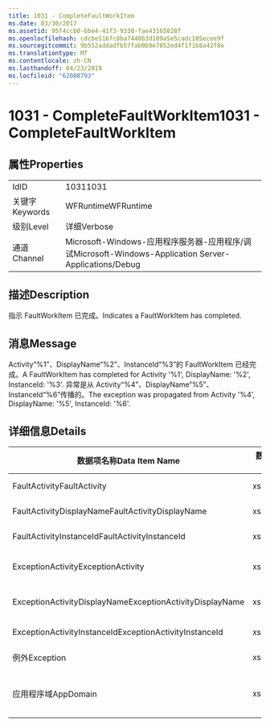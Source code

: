 ```yaml
---
title: 1031 - CompleteFaultWorkItem
ms.date: 03/30/2017
ms.assetid: 95f4ccb0-6be4-41f3-9330-fae43165828f
ms.openlocfilehash: cdcbe516fc8ba7440b3d109a5e5cadc105ecee9f
ms.sourcegitcommit: 9b552addadfb57fab0b9e7852ed4f1f1b8a42f8e
ms.translationtype: MT
ms.contentlocale: zh-CN
ms.lasthandoff: 04/23/2019
ms.locfileid: "62008793"
---
```

# <a name="1031---completefaultworkitem"></a><span data-ttu-id="b7078-102">1031 - CompleteFaultWorkItem</span><span class="sxs-lookup"><span data-stu-id="b7078-102">1031 - CompleteFaultWorkItem</span></span>
## <a name="properties"></a><span data-ttu-id="b7078-103">属性</span><span class="sxs-lookup"><span data-stu-id="b7078-103">Properties</span></span>  
  
|||  
|-|-|  
|<span data-ttu-id="b7078-104">Id</span><span class="sxs-lookup"><span data-stu-id="b7078-104">ID</span></span>|<span data-ttu-id="b7078-105">1031</span><span class="sxs-lookup"><span data-stu-id="b7078-105">1031</span></span>|  
|<span data-ttu-id="b7078-106">关键字</span><span class="sxs-lookup"><span data-stu-id="b7078-106">Keywords</span></span>|<span data-ttu-id="b7078-107">WFRuntime</span><span class="sxs-lookup"><span data-stu-id="b7078-107">WFRuntime</span></span>|  
|<span data-ttu-id="b7078-108">级别</span><span class="sxs-lookup"><span data-stu-id="b7078-108">Level</span></span>|<span data-ttu-id="b7078-109">详细</span><span class="sxs-lookup"><span data-stu-id="b7078-109">Verbose</span></span>|  
|<span data-ttu-id="b7078-110">通道</span><span class="sxs-lookup"><span data-stu-id="b7078-110">Channel</span></span>|<span data-ttu-id="b7078-111">Microsoft-Windows-应用程序服务器-应用程序/调试</span><span class="sxs-lookup"><span data-stu-id="b7078-111">Microsoft-Windows-Application Server-Applications/Debug</span></span>|  
  
## <a name="description"></a><span data-ttu-id="b7078-112">描述</span><span class="sxs-lookup"><span data-stu-id="b7078-112">Description</span></span>  
 <span data-ttu-id="b7078-113">指示 FaultWorkItem 已完成。</span><span class="sxs-lookup"><span data-stu-id="b7078-113">Indicates a FaultWorkItem has completed.</span></span>  
  
## <a name="message"></a><span data-ttu-id="b7078-114">消息</span><span class="sxs-lookup"><span data-stu-id="b7078-114">Message</span></span>  
 <span data-ttu-id="b7078-115">Activity“%1”、DisplayName“%2”、InstanceId“%3”的 FaultWorkItem 已经完成。</span><span class="sxs-lookup"><span data-stu-id="b7078-115">A FaultWorkItem has completed for Activity '%1', DisplayName: '%2', InstanceId: '%3'.</span></span> <span data-ttu-id="b7078-116">异常是从 Activity“%4”、DisplayName“%5”、InstanceId“%6”传播的。</span><span class="sxs-lookup"><span data-stu-id="b7078-116">The exception was propagated from Activity '%4', DisplayName: '%5', InstanceId: '%6'.</span></span>  
  
## <a name="details"></a><span data-ttu-id="b7078-117">详细信息</span><span class="sxs-lookup"><span data-stu-id="b7078-117">Details</span></span>  
  
|<span data-ttu-id="b7078-118">数据项名称</span><span class="sxs-lookup"><span data-stu-id="b7078-118">Data Item Name</span></span>|<span data-ttu-id="b7078-119">数据项类型</span><span class="sxs-lookup"><span data-stu-id="b7078-119">Data Item Type</span></span>|<span data-ttu-id="b7078-120">描述</span><span class="sxs-lookup"><span data-stu-id="b7078-120">Description</span></span>|  
|--------------------|--------------------|-----------------|  
|<span data-ttu-id="b7078-121">FaultActivity</span><span class="sxs-lookup"><span data-stu-id="b7078-121">FaultActivity</span></span>|<span data-ttu-id="b7078-122">xs:string</span><span class="sxs-lookup"><span data-stu-id="b7078-122">xs:string</span></span>|<span data-ttu-id="b7078-123">错误活动的类型名称。</span><span class="sxs-lookup"><span data-stu-id="b7078-123">The type name of the fault activity.</span></span>|  
|<span data-ttu-id="b7078-124">FaultActivityDisplayName</span><span class="sxs-lookup"><span data-stu-id="b7078-124">FaultActivityDisplayName</span></span>|<span data-ttu-id="b7078-125">xs:string</span><span class="sxs-lookup"><span data-stu-id="b7078-125">xs:string</span></span>|<span data-ttu-id="b7078-126">错误活动的显示名称。</span><span class="sxs-lookup"><span data-stu-id="b7078-126">The display name of the fault activity.</span></span>|  
|<span data-ttu-id="b7078-127">FaultActivityInstanceId</span><span class="sxs-lookup"><span data-stu-id="b7078-127">FaultActivityInstanceId</span></span>|<span data-ttu-id="b7078-128">xs:string</span><span class="sxs-lookup"><span data-stu-id="b7078-128">xs:string</span></span>|<span data-ttu-id="b7078-129">错误活动的实例 ID。</span><span class="sxs-lookup"><span data-stu-id="b7078-129">The instance id of the fault activity.</span></span>|  
|<span data-ttu-id="b7078-130">ExceptionActivity</span><span class="sxs-lookup"><span data-stu-id="b7078-130">ExceptionActivity</span></span>|<span data-ttu-id="b7078-131">xs:string</span><span class="sxs-lookup"><span data-stu-id="b7078-131">xs:string</span></span>|<span data-ttu-id="b7078-132">引发了异常的活动的类型名称。</span><span class="sxs-lookup"><span data-stu-id="b7078-132">The type name of the activity that threw the exception.</span></span>|  
|<span data-ttu-id="b7078-133">ExceptionActivityDisplayName</span><span class="sxs-lookup"><span data-stu-id="b7078-133">ExceptionActivityDisplayName</span></span>|<span data-ttu-id="b7078-134">xs:string</span><span class="sxs-lookup"><span data-stu-id="b7078-134">xs:string</span></span>|<span data-ttu-id="b7078-135">引发了异常的活动的显示名称。</span><span class="sxs-lookup"><span data-stu-id="b7078-135">The display name of the activity that threw the exception.</span></span>|  
|<span data-ttu-id="b7078-136">ExceptionActivityInstanceId</span><span class="sxs-lookup"><span data-stu-id="b7078-136">ExceptionActivityInstanceId</span></span>|<span data-ttu-id="b7078-137">xs:string</span><span class="sxs-lookup"><span data-stu-id="b7078-137">xs:string</span></span>|<span data-ttu-id="b7078-138">引发了异常的活动的实例 ID。</span><span class="sxs-lookup"><span data-stu-id="b7078-138">The instance id of the activity that threw the exception.</span></span>|  
|<span data-ttu-id="b7078-139">例外</span><span class="sxs-lookup"><span data-stu-id="b7078-139">Exception</span></span>|<span data-ttu-id="b7078-140">xs:string</span><span class="sxs-lookup"><span data-stu-id="b7078-140">xs:string</span></span>|<span data-ttu-id="b7078-141">异常的异常详细信息</span><span class="sxs-lookup"><span data-stu-id="b7078-141">The exception details for the exception</span></span>|  
|<span data-ttu-id="b7078-142">应用程序域</span><span class="sxs-lookup"><span data-stu-id="b7078-142">AppDomain</span></span>|<span data-ttu-id="b7078-143">xs:string</span><span class="sxs-lookup"><span data-stu-id="b7078-143">xs:string</span></span>|<span data-ttu-id="b7078-144">由 AppDomain.CurrentDomain.FriendlyName 返回的字符串。</span><span class="sxs-lookup"><span data-stu-id="b7078-144">The string returned by AppDomain.CurrentDomain.FriendlyName.</span></span>|
